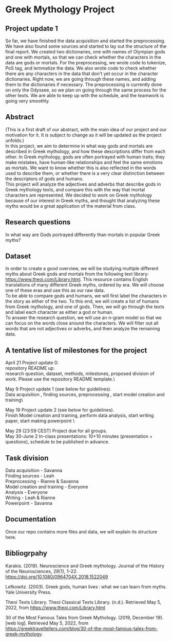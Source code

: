 # Greek Mythology Project

## Project update 1
So far, we have finished the data acquisition and started the preprocessing. We have also found some sources and started to lay out the structure of the final report.
We created two dictionaries, one with names of Olympian gods and one with mortals, so that we can check whether the characters in the data are gods or mortals. For the preprocessing, we wrote code to tokenize, PoS tag, and lemmatize the data. We also wrote code to check whether there are any characters in the data that don't yet occur in the character dictionaries. Right now, we are going through these names, and adding them to the dictionaries if necessary. The preprocessing is currently done on only the Odyssee, so we plan on going through the same process for the other texts. We are able to keep up with the schedule, and the teamwork is going very smoothly.

## Abstract
(This is a first draft of our abstract, with the main idea of our project and our motivation for it. It is subject to change as it will be updated as the project unfolds.)\
In this project, we aim to determine in what way gods and mortals are described in Greek mythology, and how these descriptions differ from each other. In Greek mythology, gods are often portrayed with human traits; they make mistakes, have human-like relationships and feel the same emotions as mortals. We want to know whether this is also reflected in the words used to describe them, or whether there is a very clear distinction between the descriptors of gods and humans.\
This project will analyze the adjectives and adverbs that describe gods in Greek mythology texts, and compare this with the way that mortal characters are represented. 
We decided to work on Greek mythology because of our interest in Greek myths, and thought that analyzing these myths would be a great application of the material from class. 

## Research questions
In what way are Gods portrayed differently than mortals in popular Greek myths? 

## Dataset
In order to create a good overview, we will be studying multiple different myths about Greek gods and mortals from the following text library: https://www.theoi.com/Library.html. This resource contains English translations of many different Greek myths, ordered by era. We will choose one of these eras and use this as our raw data.\
To be able to compare gods and humans, we will first label the characters in the story as either of the two. To this end, we will create a list of humans from Greek mythology, and one of gods. Then, we will go through the texts and label each character as either a god or human. \
To answer the research question, we will use an n-gram model so that we can focus on the words close around the characters. We will filter out all words that are not adjectives or adverbs, and then analyze the remaining data.

## A tentative list of milestones for the project
April 21 Project update 0: \
repository README up.  \
research question, dataset, methods, milestones, proposed division of work. Please use the repository README template.\

May 9 Project update 1 (see below for guidelines).\
Data acquisition , finding sources, preprocessing , start model creation and training\

May 19 Project update 2 (see below for guidelines).\
Finish Model creation and training, perform data analysis, start writing paper, start making powerpoint \

May 29 (23:59 CEST) Project due for all groups.\
May 30-June 2 In-class presentations: 10+10 minutes (presentation + questions), schedule to be published in advance.

## Task division
Data acquisition - Savanna \
Finding sources - Leah\
Preprocessing - Rianne & Savanna\
Model creation and training - Everyone\
Analysis - Everyone\
Writing - Leah & Rianne\
Powerpoint - Savanna

## Documentation
Once our repo contains more files and data, we will explain its structure here.

## Bibliogrpahy
  Karakis. (2019). Neuroscience and Greek mythology. Journal of the History of the Neurosciences, 28(1), 1–22. https://doi.org/10.1080/0964704X.2018.1522049

  Lefkowitz. (2003). Greek gods, human lives : what we can learn from myths. Yale University Press.
  
  Theoi Texts Library. Theoi Classical Texts Library. (n.d.). Retrieved May 5, 2022, from https://www.theoi.com/Library.html 
  
  30 of the Most Famous Tales from Greek Mythology. (2019, December 19). [web log]. Retrieved May 5, 2022, from https://greektraveltellers.com/blog/30-of-the-most-famous-tales-from-greek-mythology. 

